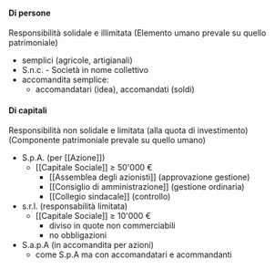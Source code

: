 #### Di persone
Responsibilità solidale e illimitata
(Elemento umano prevale su quello patrimoniale)
- semplici (agricole, artigianali)
- S.n.c. - Società in nome collettivo 
- accomandita semplice:
	- accomandatari (idea), accomandati (soldi)
#### Di capitali
Responsibilità non solidale e limitata (alla quota di investimento)
(Componente patrimoniale prevale su quello umano)
- S.p.A.   (per [[Azione]])
	- [[Capitale Sociale]] $\geq$ 50'000 €
		- [[Assemblea degli azionisti]] (approvazione gestione)
		- [[Consiglio di amministrazione]] (gestione ordinaria)
		- [[Collegio sindacale]] (controllo)
- s.r.l.      (responsabilità limitata)
	- [[Capitale Sociale]] $\geq$ 10'000 €
		- diviso in quote non commerciabili
		- no obbligazioni
- S.a.p.A (in accomandita per azioni)
	- come S.p.A ma con accomandatari e acommandanti


